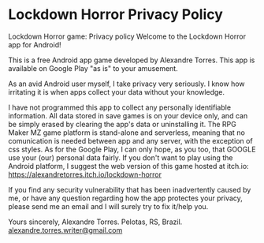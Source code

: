 # Lockdown Horror Privacy Policy

Lockdown Horror game: Privacy policy
Welcome to the Lockdown Horror app for Android!

This is a free Android app game developed by Alexandre Torres. This app is available on Google Play "as is" to your amusement.

As an avid Android user myself, I take privacy very seriously. I know how irritating it is when apps collect your data without your knowledge.

I have not programmed this app to collect any personally identifiable information. All data stored in save games is on your device only, and can be simply erased by clearing the app's data or uninstalling it. The RPG Maker MZ game platform is stand-alone and serverless, meaning that no comunication is needed between app and any server, with the exception of css styles. As for the Google Play, I can only hope, as you too, that GOOGLE use your (our) personal data fairly. If you don't want to play using the Android platform, I suggest the web version of this game hosted at itch.io: https://alexandretorres.itch.io/lockdown-horror

If you find any security vulnerability that has been inadvertently caused by me, or have any question regarding how the app protectes your privacy, please send me an email and I will surely try to fix it/help you.

Yours sincerely,
Alexandre Torres.
Pelotas, RS, Brazil.
alexandre.torres.writer@gmail.com
